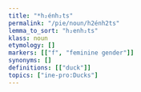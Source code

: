 ```yaml
---
title: "*h₂énh₂ts"
permalink: "/pie/noun/h2énh2ts"
lemma_to_sort: "h₂enh₂ts"
klass: noun
etymology: []
markers: [["f", "feminine gender"]]
synonyms: []
definitions: [["duck"]]
topics: ["ine-pro:Ducks"]
---
```

